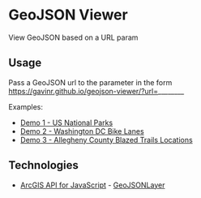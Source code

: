 # GeoJSON Viewer

View GeoJSON based on a URL param

## Usage

Pass a GeoJSON url to the parameter in the form https://gavinr.github.io/geojson-viewer/?url=________ 

Examples:

* [Demo 1 - US National Parks](https://gavinr.github.io/geojson-viewer/?url=http://services1.arcgis.com/g2TonOxuRkIqSOFx/arcgis/rest/services/US_National_Parks/FeatureServer/0/query?where=1%3D1&objectIds=&time=&geometry=&geometryType=esriGeometryEnvelope&inSR=&spatialRel=esriSpatialRelIntersects&distance=&units=esriSRUnit_Meter&outFields=*&returnGeometry=true&maxAllowableOffset=&geometryPrecision=&outSR=4326&returnIdsOnly=false&returnCountOnly=false&returnExtentOnly=false&orderByFields=&groupByFieldsForStatistics=&outStatistics=&resultOffset=&resultRecordCount=&returnZ=false&returnM=false&quantizationParameters=&f=pgeojson&token=)
* [Demo 2 - Washington DC Bike Lanes](https://gavinr.github.io/geojson-viewer/?url=https://cdn.jsdelivr.net/gh/Esri/geojson-layer-js@master/data/dc-bike-lanes.json)
* [Demo 3 - Allegheny County Blazed Trails Locations](https://gavinr.github.io/geojson-viewer/?url=https://opendata.arcgis.com/datasets/d182439a9a6344fca2c5bf717b9cace8_0.geojson)

## Technologies

* [ArcGIS API for JavaScript](https://developers.arcgis.com/javascript/) - [GeoJSONLayer](https://developers.arcgis.com/javascript/latest/api-reference/esri-layers-GeoJSONLayer.html#)
